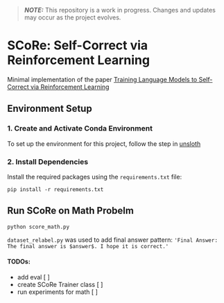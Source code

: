 > **_NOTE:_**  This repository is a work in progress. Changes and updates may occur as the project evolves.


# SCoRe: Self-Correct via Reinforcement Learning
Minimal implementation of the paper [Training Language Models to Self-Correct via Reinforcement Learning](https://arxiv.org/pdf/2409.12917)



## Environment Setup

### 1. Create and Activate Conda Environment

To set up the environment for this project, follow the step in [unsloth](https://github.com/unslothai/unsloth)

### 2. Install Dependencies

Install the required packages using the `requirements.txt` file:

```
pip install -r requirements.txt
```


## Run SCoRe on Math Probelm

```
python score_math.py
```
`dataset_relabel.py` was used to add final answer pattern: ```'Final Answer: The final answer is $answer$. I hope it is correct.'``` 


#### TODOs:
- add eval [ ] 
- create SCoRe Trainer class [ ]
- run experiments for math [ ]